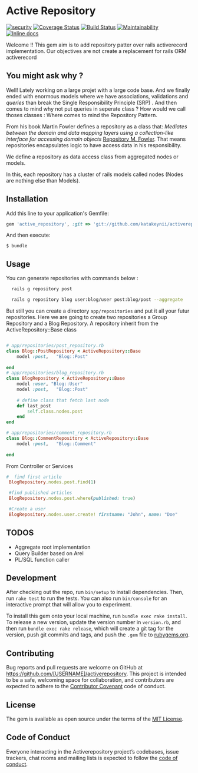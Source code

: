 # Active Repository
[![security](https://hakiri.io/github/katakeynii/activerepository/master.svg)](https://hakiri.io/github/katakeynii/activerepository/master)
[![Coverage Status](https://coveralls.io/repos/github/katakeynii/activerepository/badge.svg?branch=master)](https://coveralls.io/github/katakeynii/activerepository?branch=master)
[![Build Status](https://travis-ci.com/katakeynii/activerepository.svg?branch=master)](https://travis-ci.com/katakeynii/activerepository)
[![Maintainability](https://api.codeclimate.com/v1/badges/96e7aafaabe28f14b871/maintainability)](https://codeclimate.com/github/katakeynii/activerepository/maintainability)
[![Inline docs](http://inch-ci.org/github/katakeynii/activerepository.svg?branch=master)](http://inch-ci.org/github/katakeynii/activerepository)

Welcome !! 
This gem aim is to add repository patter over rails activerecord implementation. Our objectives are not create a replacement for rails ORM activerecord
## You might ask why ? 
Well! Lately working on a large projet with a large code base. And we finally ended with enormous models where we have associations, validations and *queries* than break the Single Responsibility Principle (SRP) . And then comes to mind why not put queries in seperate class ? How would we call thoses classes : Where comes to mind the Repository Pattern. 

From his book Martin Fowler defines a repository as a class that: *Mediates between the domain and data mapping layers using a collection-like interface for accessing domain objects* [Repository M. Fowler](https://martinfowler.com/eaaCatalog/repository.html). That means repositories encapsulates logic to have access data in his responsibility. 

We define a repository as data access class from aggregated nodes or models. 

In this, each repository has a cluster of rails models called nodes (Nodes are nothing else than Models). 

## Installation

Add this line to your application's Gemfile:

```ruby
gem 'active_repository', :git => 'git://github.com/katakeynii/activerepository.git'
```

And then execute:

    $ bundle


## Usage

You can generate repositories with  commands below :

```bash
  rails g repository post
```
```bash
  rails g repository blog user:blog/user post:blog/post --aggregate
```
But still you can create a directory `app/repositories` and put it all your futur repositories. Here we are going to create two repositories a Group Repository and a Blog Repository. A repository inherit from the ActiveRepository::Base class
```ruby

# app/repositories/post_repository.rb 
class Blog::PostRepository < ActiveRepository::Base
    model :post,   "Blog::Post"
    
end
# app/repositories/blog_repository.rb 
class BlogRepository < ActiveRepository::Base
    model :user, "Blog::User"
    model :post,   "Blog::Post"
    
    # define class that fetch last node
    def last_post
        self.class.nodes.post
    end
end

# app/repositories/comment_repository.rb 
class Blog::CommentRepository < ActiveRepository::Base
    model :post,   "Blog::Comment"
    
end
```


From Controller or Services 

```ruby
#  find first article
 BlogRepository.nodes.post.find(1)

 #find published articles
 BlogRepository.nodes.post.where(published: true)

 #Create a user
 BlogRepository.nodes.user.create! firstname: "John", name: "Doe"
```

## TODOS
  - Aggregate root implementation
  - Query Builder based on Arel
  - PL/SQL function caller
## Development

After checking out the repo, run `bin/setup` to install dependencies. Then, run `rake test` to run the tests. You can also run `bin/console` for an interactive prompt that will allow you to experiment.

To install this gem onto your local machine, run `bundle exec rake install`. To release a new version, update the version number in `version.rb`, and then run `bundle exec rake release`, which will create a git tag for the version, push git commits and tags, and push the `.gem` file to [rubygems.org](https://rubygems.org).

## Contributing

Bug reports and pull requests are welcome on GitHub at https://github.com/[USERNAME]/activerepository. This project is intended to be a safe, welcoming space for collaboration, and contributors are expected to adhere to the [Contributor Covenant](http://contributor-covenant.org) code of conduct.

## License

The gem is available as open source under the terms of the [MIT License](https://opensource.org/licenses/MIT).

## Code of Conduct

Everyone interacting in the Activerepository project’s codebases, issue trackers, chat rooms and mailing lists is expected to follow the [code of conduct](https://github.com/[USERNAME]/activerepository/blob/master/CODE_OF_CONDUCT.md).
